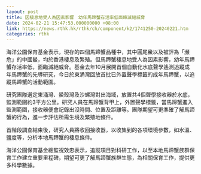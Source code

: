 ```yaml
---
layout: post
title: 因棲息地受人為因素影響　幼年馬蹄蟹存活率低面臨滅絕威脅
date: 2024-02-21 15:47:53.000000000 +08:00
link: https://news.rthk.hk/rthk/ch/component/k2/1741250-20240221.htm
categories: rthk
---
```


海洋公園保育基金表示，現存的四個馬蹄蟹品種中，其中圓尾鱟以及被評為「瀕危」的中國鱟，均於香港棲息及繁殖。但馬蹄蟹棲息地受人為因素影響，幼年馬蹄蟹存活率低，面臨滅絕威脅。基金去年10月展開首個自動化水底聲學遙測追蹤成年馬蹄蟹的先導研究，今日於東涌灣回放首批已外置聲學標籤的成年馬蹄蟹，以追蹤馬蹄蟹的活動範圍。

研究團隊選定東涌灣、鱟殼灣及沙螺灣對出海域，放置共4個聲學接收器於水底，監測範圍約3平方公里。研究人員在馬蹄蟹背甲上，外置聲學標籤，當馬蹄蟹進入監測範圍，接收器便會記錄出沒時間、位置及距離等。團隊期望可更準確了解馬蹄蟹的行為，進一步評估所需生境及繁殖地條件。

首階段調查結束後，研究人員將收回接收器，以收集到的各項環境參數，如水溫、鹽度等，分析本地馬蹄蟹的棲息條件。 

海洋公園保育基金總監祝效忠表示，追蹤項目對科研工作，以至本地馬蹄蟹族群保育工作建立重要里程碑，期望可更了解馬蹄蟹族群生態，為相關保育工作，提供更多科學數據。

